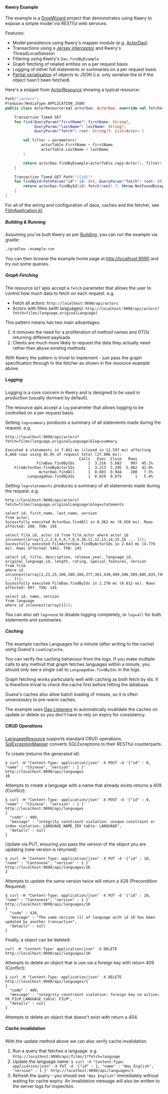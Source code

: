 #### Kwery Example

The example is a [DropWizard](http://dropwizard.io/) project that demonstrates using Kwery
to expose a simple model via RESTful web services.

Features:
* Model persistence using Kwery's mapper module (e.g. [ActorDao](src/main/kotlin/com/github/andrewoma/kwery/example/film/dao/ActorDao.kt))
* Transactions using a [Jersey interceptor](src/main/kotlin/com/github/andrewoma/kwery/example/film/jersey/Transactions.kt) and Kwery's ThreadLocalSession
* Filtering using Kwery's `Dao.findByExample`
* Graph fetching of related entities on a per request basis
* Logging of either full statements or summaries on a per request basis
* [Partial serialisation](src/main/kotlin/com/github/andrewoma/kwery/example/film/jackson/JacksonExtensions.kt) of objects to JSON (i.e. only serialise the id if the object hasn't been fetched)

Here's a snippet from [ActorResource](src/main/kotlin/com/github/andrewoma/kwery/example/film/resources/ActorResource.kt) showing a typical resource:
```kotlin
Path("/actors")
Produces(MediaType.APPLICATION_JSON)
public class ActorResource(val actorDao: ActorDao, override val fetcher: GraphFetcher) : Resource {

    Transaction Timed GET
    fun find(QueryParam("firstName") firstName: String?,
             QueryParam("lastName") lastName: String?,
             QueryParam("fetch") root: String?): List<Actor> {

        val filter = parameters(
                actorTable.FirstName + firstName,
                actorTable.LastName + lastName
        )

        return actorDao.findByExample(actorTable.copy(Actor(), filter), filter.keySet()).fetch(root)
    }

    Transaction Timed GET Path("/{id}")
    fun findById(PathParam("id") id: Int, QueryParam("fetch") root: String?): Actor {
        return actorDao.findById(id).fetch(root) ?: throw NotFoundException("$id not found")
    }
}
```

For all of the wiring and configuration of daos, caches and the fetcher,
see [FilmApplication.kt](src/main/kotlin/com/github/andrewoma/kwery/example/film/FilmApplication.kt).

##### Building & Running

Assuming you've built Kwery as per [Building](../README.md#building), you can run the example via gradle:
```bash
./gradlew :example:run
```
You can then browse the example home page at [http://localhost:9090](http://localhost:9090) and try out some queries.

##### Graph Fetching

The resource `GET` apis accept a `fetch` parameter that allows the user to control how much
data to fetch on each request. e.g.
* Fetch all actors: `http://localhost:9090/api/actors`
* Actors with films (with languages): `http://localhost:9090/api/actors?fetch=films(language,originalLanguage)`

This pattern means has two main advantages:

1. It removes the need for a proliferation of method names and DTOs returning different payloads
2. Clients are much more likely to request the data they actually need rather than abuse existing methods

With Kwery the pattern is trivial to implement - just pass the graph specification through to the fetcher
as shown in the resource example above.

##### Logging

Logging is a core concern in Kwery and is designed to be used in production (usually dormant by default).

The resource apis accept a `log` parameter that allows logging to be controlled on a per request basis.

Setting `log=summary` produces a summary of all statements made during the request. e.g.

`http://localhost:9090/api/actors?fetch=films(language,originalLanguage)&log=summary`
```
Executed 4 statements in 7.661 ms (closed in 12.597 ms) affecting 6,660 rows using 45.0% of request total (27.986 ms):
                                 Calls   Exec  Close   Rows
              FilmDao.findByIds      1  3.216  5.682    997  45.1%
    FilmActorDao.findByActorIds      1  3.213  5.295  5,462  42.0%
               ActorDao.findAll      1  0.603  0.944    200   7.5%
          LanguageDao.findByIds      1  0.629  0.675      1   5.4%
```

Setting `log=statements` produces a summary of all statements made during the request. e.g.

`http://localhost:9090/api/actors?fetch=films(language,originalLanguage)&log=statements`
```
select id, first_name, last_name, version
from actor;
Sucessfully executed ActorDao.findAll in 0.362 ms (0.550 ms). Rows affected: 200. TXN: 145

select film_id, actor_id from film_actor where actor_id in(unnest(array[1,2,3,4,5,6,7,8,9,10,11,12,13,14,15,16 ... ]));
Sucessfully executed FilmActorDao.findByActorIds in 2.643 ms (4.776 ms). Rows affected: 5462. TXN: 145

select id, title, description, release_year, language_id, original_language_id, length, rating, special_features, version
from film
where id in(unnest(array[1,23,25,106,140,166,277,361,438,499,506,509,605,635,749,832,939,970,980,3,31,47,105 ... ]));
Sucessfully executed FilmDao.findByIds in 2.270 ms (6.612 ms). Rows affected: 997. TXN: 145

select id, name, version
from language
where id in(unnest(array[1]));
```

You can also set `log=none` to disable logging completely, or `log=all` for both statements and summaries.

##### Caching

The example caches Languages for a minute (after writing to the cache) using Guava's `LoadingCache`.

You can verify the caching behaviour from the logs. If you make multiple calls to any
method that graph fetches languages within a minute, you should only see a single call to
`LanguageDao.findByIds` in the logs.

Graph fetching works particularly well with caching as both fetch by ids. It is therefore
trivial to check the cache first before hitting the database.

Guava's caches also allow batch loading of misses, so it is often unnecessary to pre-warm caches.

The example uses [Dao Listeners](../mapper/src/main/kotlin/com/github/andrewoma/kwery/mapper/listener/DaoListener.kt)
to automatically invalidate the caches on update or delete so you don't have to rely on expiry for consistency.

##### CRUD Operations

[LanguageResource](src/main/kotlin/com/github/andrewoma/kwery/example/film/resources/LanguageResource.kt) supports standard CRUD operations.
[SqlExceptionMapper](/Users/andrew/dev/projects/kwery/example/src/main/kotlin/com/github/andrewoma/kwery/example/film/jersey/SqlExceptionMapper.kt)
converts SQLExceptions to their RESTful counterparts.

To create (returns the generated id):
```
$ curl -H "Content-Type: application/json" -X POST -d '{"id" : 0, "name" : "Chinese", "version" : 1 }' http://localhost:9090/api/languages
10
```
Attempts to create a language with a name that already exists returns a 409 (Conflict):
```
$ curl -H "Content-Type: application/json" -X POST -d '{"id" : 0, "name" : "Chinese", "version" : 1 }' http://localhost:9090/api/languages
{
  "code" : 409,
  "message" : "integrity constraint violation: unique constraint or index violation; LANGUAGE_NAME_IDX table: LANGUAGE",
  "details" : null
}
```
Update via PUT, ensuring you pass the version of the object you are updating (new version is returned):
```
$ curl -H "Content-Type: application/json" -X PUT -d '{"id" : 10, "name" : "Cantonese", "version" : 1 }' http://localhost:9090/api/languages/10
2
```
Attempts to update the same version twice will return a 428 (Precondition Required):
```
$ curl -H "Content-Type: application/json" -X PUT -d '{"id" : 10, "name" : "Cantonese", "version" : 1 }' http://localhost:9090/api/languages/10
{
  "code" : 428,
  "message" : "The same version (1) of language with id 10 has been updated by another transaction",
  "details" : null
}
```
Finally, a object can be deleted:
```
curl -H "Content-Type: application/json" -X DELETE http://localhost:9090/api/languages/10
```
Attempts to delete an object that is use via a foreign key with return 409 (Conflict):
```
$ curl -H "Content-Type: application/json" -X DELETE http://localhost:9090/api/languages/1
{
  "code" : 409,
  "message" : "integrity constraint violation: foreign key no action; FK_FILM_LANGUAGE table: FILM",
  "details" : null
}
```
Attempts to delete an object that doesn't exist with return a 404.

##### Cache invalidation

With the update method above we can also verify cache invalidation:

1. Run a query that fetches a language. e.g. `http://localhost:9090/api/films/1?fetch=language`
2. Update the language name: `$ curl -H "Content-Type: application/json" -X PUT -d '{"id" : 1, "name" : "Was English", "version" : 1 }' http://localhost:9090/api/languages/1`
3. Refresh the query - you should see `"Was English"` immediately without waiting for cache expiry.
An invalidation message will also be written to the server logs for inspection.